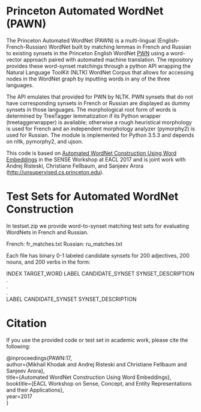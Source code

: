 # Princeton Automated WordNet (PAWN)

The Princeton Automated WordNet (PAWN) is a multi-lingual (English-French-Russian) WordNet built by matching lemmas in French and Russian to existing synsets in the Princeton English WordNet [PWN](https://wordnet.princeton.edu) using a word-vector approach paired with automated machine translation. The repository provides these word-synset matchings through a python API wrapping the Natural Language ToolKit (NLTK) WordNet Corpus that allows for accessing nodes in the WordNet graph by inputting words in any of the three languages. 

The API emulates that provided for PWN by NLTK. PWN synsets that do not have corresponding synsets in French or Russian are displayed as dummy synsets in those languages. The morphological root form of words is determined by TreeTagger lemmatization if its Python wrapper (treetaggerwrapper) is available; otherwise a rough heuristical morphology is used for French and an independent morphology analyzer (pymorphy2) is used for Russian. The module is implemented for Python 3.5.3 and depends on nltk, pymorphy2, and ujson.

This code is based on [Automated WordNet Construction Using Word Embeddings](http://aclweb.org/anthology/W17-1902) in the SENSE Workshop at EACL 2017 and is joint work with Andrej Risteski, Christiane Fellbaum, and Sanjeev Arora (http://unsupervised.cs.princeton.edu).

# Test Sets for Automated WordNet Construction

In testset.zip we provide word-to-synset matching test sets for evaluating WordNets in French and Russian.

French: fr_matches.txt
Russian: ru_matches.txt

Each file has binary 0-1 labeled candidate synsets for 200 adjectives, 200 nouns, and 200 verbs in the form:

INDEX	TARGET_WORD
LABEL	CANDIDATE_SYNSET	SYNSET_DESCRIPTION  
.  
.  
.  
LABEL	CANDIDATE_SYNSET	SYNSET_DESCRIPTION

# Citation

If you use the provided code or test set in academic work, please cite the following:

@inproceedings{PAWN:17,  
	author={Mikhail Khodak and Andrej Risteski and Christiane Fellbaum and Sanjeev Arora},  
	title={Automated WordNet Construction Using Word Embeddings},  
	booktitle={EACL Workshop on Sense, Concept, and Entity Representations and their Applications},  
	year=2017 	
}
